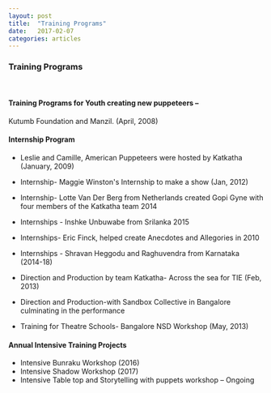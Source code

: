 ```yaml
---
layout: post
title:  "Training Programs"
date:   2017-02-07
categories: articles
---
```


<h3>Training Programs</h3>
<br>


<h4>Training Programs for Youth creating new puppeteers – </h4>


Kutumb Foundation and Manzil. (April, 2008)


<h4> Internship Program  </h4>

- Leslie and Camille, American Puppeteers were hosted by Katkatha (January, 2009) 
- Internship- Maggie Winston's Internship to make a show (Jan, 2012)
- Internship- Lotte Van Der Berg from Netherlands created Gopi Gyne with four members of the Katkatha team 2014 
- Internships - Inshke Unbuwabe from Srilanka 2015
- Internships- Eric Finck, helped create Anecdotes and Allegories in 2010

- Internships - Shravan Heggodu and Raghuvendra from Karnataka (2014-18)
- Direction and Production by team Katkatha- Across the sea for TIE (Feb, 2013)
- Direction and Production-with  Sandbox Collective in Bangalore culminating in the performance

- Training for Theatre Schools- Bangalore NSD Workshop (May, 2013) 


<h4> Annual Intensive Training Projects  </h4>

-  Intensive Bunraku Workshop (2016) 
 - Intensive Shadow Workshop (2017) 
- Intensive Table top and Storytelling with puppets workshop – Ongoing 
